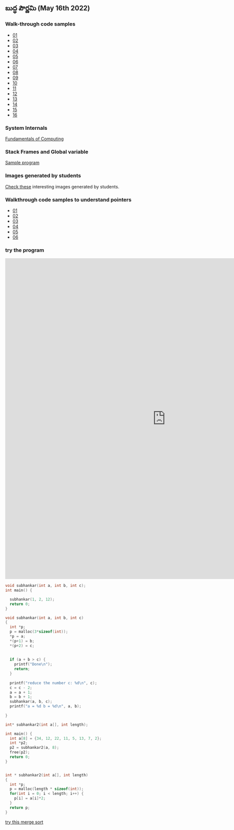## బుద్ధ పౌర్ణమి (May 16th 2022)

### Walk-through code samples
+ [01](../clang/samana-vayu/01)
+ [02](../clang/samana-vayu/02)
+ [03](../clang/samana-vayu/03)
+ [04](../clang/samana-vayu/04)
+ [05](../clang/samana-vayu/05)
+ [06](../clang/samana-vayu/06)
+ [07](../clang/samana-vayu/07)
+ [08](../clang/samana-vayu/08)
+ [09](../clang/samana-vayu/09)
+ [10](../clang/samana-vayu/10)
+ [11](../clang/samana-vayu/11)
+ [12](../clang/samana-vayu/12)
+ [13](../clang/samana-vayu/13)
+ [14](../clang/samana-vayu/14)
+ [15](../clang/samana-vayu/15)
+ [16](../clang/samana-vayu/16)

### System Internals
[Fundamentals of Computing](https://www.figma.com/proto/VRgWntdUUcOCMnhnjuYXlG/Fundamentals-of-Computing?node-id=102%3A3&scaling=scale-down-width&hide-ui=1)

### Stack Frames and Global variable
[Sample program](https://pythontutor.com/visualize.html#code=%23include%20%3Cstdio.h%3E%0A%0Avoid%20hai%28int%20num%29%3B%0Avoid%20type_the_number%28int%20n%29%3B%0A%0Aint%20n%3B%0A%0Aint%20main%28%29%20%7B%0A%20%20n%20%3D%202%3B%0A%20%20hai%28n%29%3B%0A%20%20type_the_number%28n%29%3B%0A%20%20return%200%3B%0A%7D%0A%0Avoid%20hai%28int%20num%29%0A%7B%0A%20%20n%20%3D%20num%20%2B%205%3B%0A%20%20type_the_number%28n%29%3B%0A%7D%0A%0Avoid%20type_the_number%28int%20number%29%0A%7B%0A%20%20printf%28%22%25d%22,%20number%29%3B%0A%7D&cumulative=false&curInstr=17&heapPrimitives=nevernest&mode=display&origin=opt-frontend.js&py=cpp_g%2B%2B9.3.0&rawInputLstJSON=%5B%5D&textReferences=false)


### Images generated by students

[Check these](student-generated) interesting images generated by students.

### Walkthrough code samples to understand pointers

+ [01](../clang/udana-vayu/01)
+ [02](../clang/udana-vayu/02)
+ [03](../clang/udana-vayu/03)
+ [04](../clang/udana-vayu/04)
+ [05](../clang/udana-vayu/05)
+ [06](../clang/udana-vayu/06)

### try the program

<iframe width="1024" height="1024" frameborder="0" src="https://pythontutor.com/iframe-embed.html#code=void%20subhankar%28int%20a,%20int%20b,%20int%20c%29%3B%0Aint%20main%28%29%20%7B%0A%0A%20%20subhankar%281,%202,%206%29%3B%0A%20%20return%200%3B%0A%7D%0A%0Avoid%20subhankar%28int%20a,%20int%20b,%20int%20c%29%0A%7B%0A%20%20if%20%28a%20%2B%20b%20%3E%20c%29%20%7B%0A%20%20%20%20printf%28%22Done%5Cn%22%29%3B%0A%20%20%20%20return%3B%0A%20%20%7D%0A%20%20%0A%20%20printf%28%22reduce%20the%20number%20c%3A%20%25d%5Cn%22,%20c%29%3B%0A%20%20c%20%3D%20c%20-%202%3B%0A%20%20a%20%3D%20a%20%2B%201%3B%0A%20%20b%20%3D%20b%20%2B%201%3B%0A%20%20subhankar%28a,%20b,%20c%29%3B%0A%20%20printf%28%22a%20%3D%20%25d%20b%20%3D%20%25d%5Cn%22,%20a,%20b%29%3B%0A%20%20%0A%7D&codeDivHeight=400&codeDivWidth=350&cumulative=false&curInstr=0&heapPrimitives=nevernest&origin=opt-frontend.js&py=c_gcc9.3.0&rawInputLstJSON=%5B%5D&textReferences=false"> </iframe>

```C
void subhankar(int a, int b, int c);
int main() {

  subhankar(1, 2, 12);
  return 0;
}

void subhankar(int a, int b, int c)
{
  int *p;
  p = malloc(3*sizeof(int));
  *p = a;
  *(p+1) = b;
  *(p+2) = c;
  
  
  if (a + b > c) {
    printf("Done\n");
    return;
  }
  
  printf("reduce the number c: %d\n", c);
  c = c - 2;
  a = a + 1;
  b = b + 1;
  subhankar(a, b, c);
  printf("a = %d b = %d\n", a, b);
  
}
```

```C
int* subhankar2(int a[], int length);

int main() {
  int a[8] = {34, 12, 22, 11, 5, 13, 7, 2};
  int *p2;
  p2 = subhankar2(a, 8);
  free(p2);
  return 0;
}


int * subhankar2(int a[], int length)
{
  int *p;
  p = malloc(length * sizeof(int));
  for(int i = 0; i < length; i++) {
    p[i] = a[i]*2;
  }
  return p;
}
```

[try this merge sort](https://pythontutor.com/render.html#code=int*%20subhankar_sort%28int%20a%5B%5D,%20int%20length%29%3B%0Avoid%20print_array%28int%20a%5B%5D,%20int%20length%29%3B%0A%0Avoid%20merge%28int%20part1%5B%5D,%20int%20part1_len,%20%0A%20%20%20%20%20%20%20%20%20%20%20int%20part2%5B%5D,%20int%20part2_len,%20%0A%20%20%20%20%20%20%20%20%20%20%20int%20result%5B%5D%29%3B%0A%20%20%20%20%20%20%20%20%20%20%20%0Aint%20main%28%29%20%7B%0A%20%20int%20a%5B4%5D%20%3D%20%7B3,%2012,%202,%2011%7D%3B%0A%20%20int%20*result%3B%0A%20%20result%20%3D%20subhankar_sort%28a,%204%29%3B%0A%20%20print_array%28result,%204%29%3B%0A%20%20free%28result%29%3B%0A%20%20return%200%3B%0A%7D%0A%0A%0Aint%20*%20subhankar_sort%28int%20a%5B%5D,%20int%20length%29%0A%7B%0A%20%20int*%20p,%20part1,%20part2%3B%0A%20%20p%20%3D%20malloc%28length%20*%20sizeof%28int%29%29%3B%20%20%0A%20%20if%20%28length%20%3D%3D%201%29%20%0A%20%20%7B%0A%20%20%20%20p%5B0%5D%20%3D%20a%5B0%5D%3B%0A%20%20%20%20return%20p%3B%0A%20%20%7D%0A%20%20part1%20%3D%20subhankar_sort%28a,%20length/2%29%3B%0A%20%20part2%20%3D%20subhankar_sort%28a%20%2B%20length/2,%20%28length%20-%20length/2%29%29%3B%0A%20%20merge%28part1,%20length/2,%20part2,%20length%20-%20length/2,%20p%29%3B%0A%20%20free%28part1%29%3B%0A%20%20free%28part2%29%3B%0A%20%20return%20p%3B%0A%7D%0A%0A%0Avoid%20print_array%28int%20a%5B%5D,%20int%20length%29%0A%7B%0A%20%20for%28int%20i%20%3D0%3B%20i%20%3C%20length%3B%20i%2B%2B%29%20%0A%20%20%7B%0A%20%20%20%20printf%28%22%25d%20%22,%20a%5Bi%5D%29%3B%0A%20%20%7D%0A%20%20printf%28%22%5Cn%22%29%3B%0A%7D%0A%0Avoid%20merge%28int%20part1%5B%5D,%20int%20part1_len,%20%0A%20%20%20%20%20%20%20%20%20%20%20int%20part2%5B%5D,%20int%20part2_len,%20%0A%20%20%20%20%20%20%20%20%20%20%20int%20result%5B%5D%29%0A%7B%0A%20%20while%28part1_len%20%3E%200%20%26%26%20part2_len%20%3E%200%29%20%7B%0A%20%20%20%20if%20%28*part1%20%3E%20*part2%29%7B%0A%20%20%20%20%20%20*result%20%3D%20*part1%3B%0A%20%20%20%20%20%20part1%20%3D%20part1%20%2B%201%3B%0A%20%20%20%20%20%20result%2B%2B%3B%0A%20%20%20%20%20%20part1_len--%3B%0A%20%20%20%20%7D%20else%20%7B%0A%20%20%20%20%20%20*result%20%3D%20*part2%3B%0A%20%20%20%20%20%20part2%20%3D%20part2%20%2B%201%3B%0A%20%20%20%20%20%20result%2B%2B%3B%0A%20%20%20%20%20%20part2_len--%3B%0A%20%20%20%20%7D%0A%20%20%7D%0A%20%20%0A%20%20while%28part1_len%20%3E%200%20%29%20%7B%0A%20%20%20%20*result%20%3D%20*part1%3B%0A%20%20%20%20part1%20%3D%20part1%20%2B%201%3B%0A%20%20%20%20part1_len--%3B%0A%20%20%20%20result%2B%2B%3B%0A%20%20%7D%0A%20%20while%28part2_len%20%3E%200%20%29%20%7B%0A%20%20%20%20*result%20%3D%20*part2%3B%0A%20%20%20%20part2%20%3D%20part2%20%2B%201%3B%0A%20%20%20%20part2_len--%3B%0A%20%20%20%20result%2B%2B%3B%0A%20%20%7D%0A%7D&cumulative=false&curInstr=111&heapPrimitives=nevernest&mode=display&origin=opt-frontend.js&py=c_gcc9.3.0&rawInputLstJSON=%5B%5D&textReferences=false)